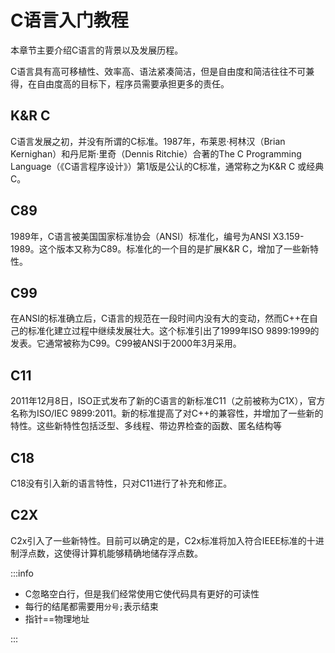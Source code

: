# C语言入门教程

本章节主要介绍C语言的背景以及发展历程。

C语言具有高可移植性、效率高、语法紧凑简洁，但是自由度和简洁往往不可兼得，在自由度高的目标下，程序员需要承担更多的责任。

## K&R C

C语言发展之初，并没有所谓的C标准。1987年，布莱恩·柯林汉（Brian Kernighan）和丹尼斯·里奇（Dennis Ritchie）合著的The C Programming Language（《C语言程序设计》）第1版是公认的C标准，通常称之为K&R C 或经典C。

## C89

1989年，C语言被美国国家标准协会（ANSI）标准化，编号为ANSI X3.159-1989。这个版本又称为C89。标准化的一个目的是扩展K&R C，增加了一些新特性。

## C99

在ANSI的标准确立后，C语言的规范在一段时间内没有大的变动，然而C++在自己的标准化建立过程中继续发展壮大。这个标准引出了1999年ISO 9899:1999的发表。它通常被称为C99。C99被ANSI于2000年3月采用。

## C11

2011年12月8日，ISO正式发布了新的C语言的新标准C11（之前被称为C1X），官方名称为ISO/IEC 9899:2011。新的标准提高了对C++的兼容性，并增加了一些新的特性。这些新特性包括泛型、多线程、带边界检查的函数、匿名结构等

## C18

C18没有引入新的语言特性，只对C11进行了补充和修正。

## C2X

C2x引入了一些新特性。目前可以确定的是，C2x标准将加入符合IEEE标准的十进制浮点数，这使得计算机能够精确地储存浮点数。

:::info

- C忽略空白行，但是我们经常使用它使代码具有更好的可读性
- 每行的结尾都需要用`分号;`表示结束
- 指针==物理地址

:::
